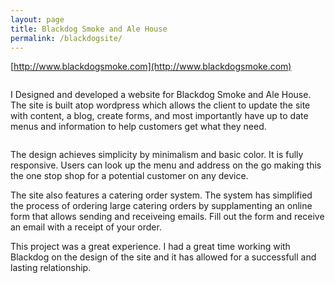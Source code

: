 ```yaml
---
layout: page
title: Blackdog Smoke and Ale House
permalink: /blackdogsite/
---
```

[http://www.blackdogsmoke.com](http://www.blackdogsmoke.com)

<img class="" src="../images/bdawg_website_1.jpg" alt="">

I Designed and developed a website for Blackdog Smoke and Ale House.
The site is built atop wordpress which allows the client to update
the site with content, a blog, create forms, and most importantly 
have up to date menus and information to help customers get
what they need.

<img class="shrink float-right" src="../images/bdawg_website_3.jpg" alt="">

The design achieves simplicity by minimalism and basic color. It is fully responsive. Users can look up the 
menu and address on the go making this the one stop shop for a potential customer on any device. 

The site also features a catering order system. The system has simplified the process
of ordering large catering orders by supplamenting an online form that allows sending and receiveing emails.
Fill out the form and receive an email with a receipt of your order.

This project was a great experience. I had a great time working with Blackdog on the design of the site and it has
allowed for a successfull and lasting relationship. 

